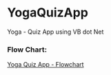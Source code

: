 # YogaQuizApp
Yoga - Quiz App using VB dot Net

<h3>Flow Chart:</h3>

[Yoga Quiz App - Flowchart](CC106_flowchart.drawio.pdf)

